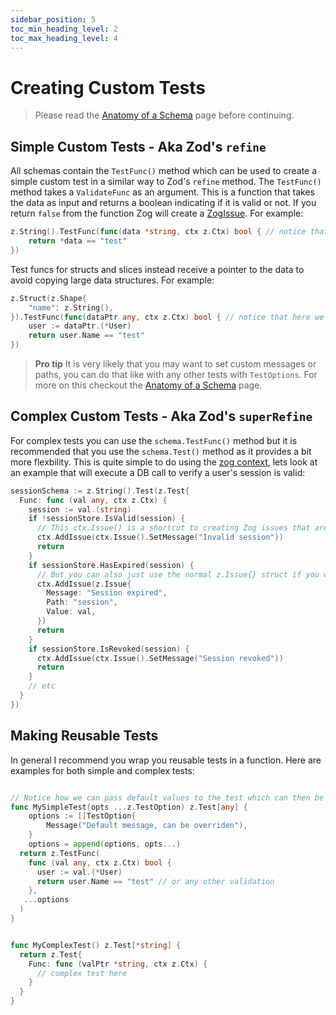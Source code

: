 ```yaml
---
sidebar_position: 5
toc_min_heading_level: 2
toc_max_heading_level: 4
---
```


# Creating Custom Tests

> Please read the [Anatomy of a Schema](/core-concepts/anatomy-of-schema) page before continuing.

## Simple Custom Tests - Aka Zod's `refine`

All schemas contain the `TestFunc()` method which can be used to create a simple custom test in a similar way to Zod's `refine` method. The `TestFunc()` method takes a `ValidateFunc` as an argument. This is a function that takes the data as input and returns a boolean indicating if it is valid or not. If you return `false` from the function Zog will create a [ZogIssue](/errors). For example:

```go
z.String().TestFunc(func(data *string, ctx z.Ctx) bool { // notice that here Zog already knows you need to pass a *string to the test.
	return *data == "test"
})
```

Test funcs for structs and slices instead receive a pointer to the data to avoid copying large data structures. For example:

```go
z.Struct(z.Shape{
	"name": z.String(),
}).TestFunc(func(dataPtr any, ctx z.Ctx) bool { // notice that here we have to cast the dataPtr because no inference for struct types
	user := dataPtr.(*User)
	return user.Name == "test"
})
```

> **Pro tip**
> It is very likely that you may want to set custom messages or paths, you can do that like with any other tests with `TestOptions`. For more on this checkout the [Anatomy of a Schema](/core-concepts/anatomy-of-schema#test-options) page.

## Complex Custom Tests - Aka Zod's `superRefine`

For complex tests you can use the `schema.TestFunc()` method but it is recommended that you use the `schema.Test()` method as it provides a bit more flexbility. This is quite simple to do using the [zog context](/context), lets look at an example that will execute a DB call to verify a user's session is valid:

```go
sessionSchema := z.String().Test(z.Test{
  Func: func (val any, ctx z.Ctx) {
    session := val.(string)
    if !sessionStore.IsValid(session) {
      // This ctx.Issue() is a shortcut to creating Zog issues that are aware of the current schema context. Basically this means that it will prefil some data like the path, value, etc. for you.
      ctx.AddIssue(ctx.Issue().SetMessage("Invalid session"))
      return
    }
    if sessionStore.HasExpired(session) {
      // But you can also just use the normal z.Issue{} struct if you want to.
      ctx.AddIssue(z.Issue{
        Message: "Session expired",
        Path: "session",
        Value: val,
      })
      return
    }
    if sessionStore.IsRevoked(session) {
      ctx.AddIssue(ctx.Issue().SetMessage("Session revoked"))
      return
    }
    // etc
  }
})
```

## Making Reusable Tests

In general I recommend you wrap you reusable tests in a function. Here are examples for both simple and complex tests:

```go

// Notice how we can pass default values to the test which can then be overriden by the function called. This is super nice if you need it!
func MySimpleTest(opts ...z.TestOption) z.Test[any] {
	options := []TestOption{
		Message("Default message, can be overriden"),
	}
	options = append(options, opts...)
  return z.TestFunc(
    func (val any, ctx z.Ctx) bool {
      user := val.(*User)
      return user.Name == "test" // or any other validation
    },
   ...options
  )
}


func MyComplexTest() z.Test[*string] {
  return z.Test{
    Func: func (valPtr *string, ctx z.Ctx) {
      // complex test here
    }
  }
}

```
